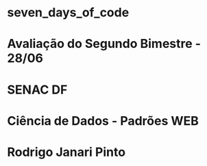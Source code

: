 # seven_days_of_code
# Avaliação do Segundo Bimestre - 28/06
# SENAC DF
# Ciência de Dados - Padrões WEB
# Rodrigo Janari Pinto
